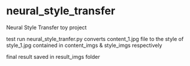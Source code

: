 # neural_style_transfer
Neural Style Transfer toy project

test run neural_style_tranfer.py converts content_1.jpg file to the style of style_1.jpg contained in content_imgs & style_imgs respectively

final result saved in result_imgs folder

